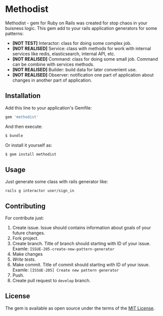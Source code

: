 # Methodist
Methodist - gem for Ruby on Rails was created for stop chaos in your buisness logic.
This gem add to your rails application generators for some patterns:

- __[NOT TEST]__ Interactor: class for doing some complex job.
- __[NOT REALISED]__ Service: class with methods for work with internal services
like redis, elasticsearch, internal API, etc.
- __[NOT REALISED]__ Command: class for doing some small job. Command
can be combine with services methods.
- __[NOT REALISED]__ Builder: build data for later convenient use.
- __[NOT REALISED]__ Observer: notification one part of application about 
changes in another part of application.
 

## Installation
Add this line to your application's Gemfile:

```ruby
gem 'methodist'
```

And then execute:
```bash
$ bundle
```

Or install it yourself as:
```bash
$ gem install methodist
```

## Usage
Just generate some class with rails generator like:
```
rails g interactor user/sign_in
```


## Contributing
For contribute just:
1) Create issue. Issue should contains information about goals of your
 future changes.
2) Fork project.
3) Create branch. Title of branch should starting with ID of your issue. 
Examle: `ISSUE-205-create-new-pattern-generator`
4) Make changes
5) *Write tests*.
6) Make commit. Title of commit should starting with ID of your issue. 
Examle: `[ISSUE-205] Create new pattern generator`
7) Push.
8) Create pull request to `develop` branch.

## License
The gem is available as open source under the terms of the [MIT License](https://opensource.org/licenses/MIT).
